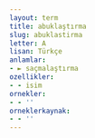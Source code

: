 ```yaml
---
layout: term
title: abuklaştırma
slug: abuklastirma
letter: A
lisan: Türkçe
anlamlar:
- ► saçmalaştırma
ozellikler:
- - isim
ornekler:
- - ''
orneklerkaynak:
- - ''
---
```

